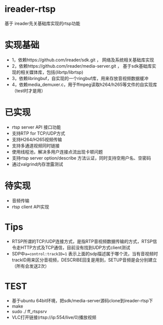 
# ireader-rtsp
基于 ireader先关基础库实现的rtsp功能  

# 实现基础
* 1，依赖https://github.com/ireader/sdk.git ， 网络及系统相关基础库实现  
* 2，依赖https://github.com/ireader/media-server.git ， 基于sdk基础库实现的相关媒体库，包括(librtp/librtsp)  
* 3，依赖libringbuf，自实现的一个ringbuf库，用来存放音视频数据缓冲  
* 4，依赖media_demuxer.c，用于ffmpeg读取h264/h265等文件的自实现库（test时才是用）  

# 已实现
* rtsp server API 接口功能  
* 支持RTP for TCP/UDP方式  
* 支持H264/H265视频传输  
* 支持多通道视频同时链接  
* 使用线程池，解决多用户连接点流出现卡顿问题  
* 支持rtsp server option/describe 方法认证，同时支持空用户名、空密码  
* 通过valgrind内存泄露测试   


# 待实现
* 音频传输  
* rtsp client API实现  

# Tips
* RTSP所谓的TCP/UDP连接方式，是指RTP音视频数据传输的方式，RTSP信令走HTTP方式及TCP通信，目前没有找到UDP方式client测试   
* SDP中`a=control:trackID=1` 表示上面的sdp描述属于哪个流，当有音视频时trackID用来区分音视频，DESCRIBE回复是用到，SETUP音频是会分别建立（所有会发送2次）  


# TEST
* 基于ubuntu 64bit环境，把sdk/media-server源码clone到ireader-rtsp下  
* make
* sudo ./ ff_rtspsrv  
* VLC打开链接(rtsp://ip:554/live/0)播放视频  


